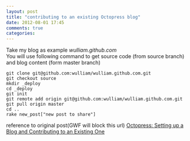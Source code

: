 ```yaml
---
layout: post
title: "contributing to an existing Octopress blog"
date: 2012-08-01 17:45
comments: true
categories: 
---
```


Take my blog as example _wulliam.github.com_  
You will use following command to get source code (from source branch) and blog content (form master branch)

```
git clone git@github.com:wulliam/wulliam.github.com.git
git checkout source
mkdir _deploy
cd _deploy
git init
git remote add origin git@github.com:wulliam/wulliam.github.com.git
git pull origin master
cd ..
rake new_post["new post to share"]
```

reference to original post(GWF will block this url) [Octopress: Setting up a Blog and Contributing to an Existing One](http://code.dblock.org/octopress-setting-up-a-blog-and-contributing-to-an-existing-one "Octopress: Setting up a Blog and Contributing to an Existing One")